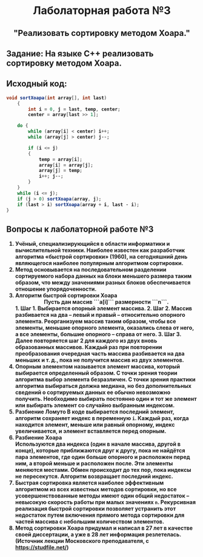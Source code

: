 # <center>Лаболаторная работа №3 </center> 
## <center>"Реализовать сортировку методом Хоара."</center>   
## <strong>Задание: На языке C++ реализовать сортировку методом Хоара.   
## Исходный код:  
```cs
void sortXoapa(int array[], int last) 
	{
		int i = 0, j = last, temp, center;
		center = array[last >> 1];

	do {
		while (array[i] < center) i++;
		while (array[j] > center) j--;

		if (i <= j) 
		{
			temp = array[i]; 
			array[i] = array[j]; 
			array[j] = temp;
			i++; j--;
		}
	} 
	while (i <= j);
	if (j > 0) sortXoapa(array, j);
	if (last > i) sortXoapa(array + i, last - i);
}
```  
## Вопросы к лаболаторной работе №3  
1. 	Учёный, специализирующийся в области информатики и вычислительной техники. Наиболее известен как разработчик алгоритма «быстрой сортировки» (1960), на сегодняшний день являющегося наиболее популярным алгоритмом сортировки.  
2. 	Метод основывается на последовательном разделении сортируемого набора данных на блоки меньшего размера таким образом, что между значениями разных блоков обеспечивается отношение упорядоченности.
3.	Алгоритм быстрой сортировки Хоара    
	<center>Пусть дан массив ```a[i]``` размерности ```n```. </center>  
    1. Шаг 1. Выбирается опорный элемент массива.  
	2. Шаг 2. Массив разбивается на два – левый и правый – относительно опорного элемента. Реорганизуем массив таким образом, чтобы все элементы, меньшие опорного элемента, оказались слева от него, а все элементы, большие опорного – справа от него.  
	3. Шаг 3. Далее повторяется шаг 2 для каждого из двух вновь образованных массивов. Каждый раз при повторении преобразования очередная часть массива разбивается на два меньших и т. д., пока не получится массив из двух элементов.  
4. Опорным элементом называется элемент массива, который выбирается определенный образом. С точки зрения теории алгоритма выбор элемента безразличен. С точки зрения практики алгоритма выбираться должна медиана, но без дополнительных сведений о сортируемых данных ее обычно невозможно получить. Необходимо выбирать постоянно один и тот же элемент или выбирать элемент со случайно выбранным индексом.  
5. Разбиение Ломуто
В коде выбирается последний элемент, алгоритм сохраняет индекс в переменную ```i```. Каждый раз, когда находится элемент, меньше или равный опорному, индекс увеличивается, и элемент вставляется перед опорным.  
6. Разбиение Хоара  
Используются два индекса (один в начале массива, другой в конце), которые приближаются друг к другу, пока не найдётся пара элементов, где один больше опорного и расположен перед ним, а второй меньше и расположен после. Эти элементы меняются местами. Обмен происходит до тех пор, пока индексы не пересекутся. Алгоритм возвращает последний индекс.  
7. Быстрая сортировка является наиболее эффективным алгоритмом из всех известных методов сортировки, но все усовершенствованные методы имеют один общий недостаток – невысокую скорость работы при малых значениях ```n```.
Рекурсивная реализация быстрой сортировки позволяет устранить этот недостаток путем включения прямого метода сортировки для частей массива с небольшим количеством элементов. 
8. Метод сортировки Хоара придумал и написал в 27 лет в качестве своей диссертации, а уже в 28 лет информация резлетелась. (Источник лекции Московского преподавателя, с https://studfile.net/)
